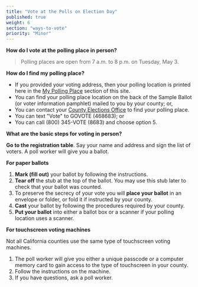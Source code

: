```yaml
---
title: "Vote at the Polls on Election Day"
published: true
weight: 6
section: "ways-to-vote"
priority: "Minor"
---
```

**How do I vote at the polling place in person?**
> Polling places are open from 7 a.m. to 8 p.m. on Tuesday, May 3.

**How do I find my polling place?**
- If you provided your voting address, then your polling location is printed here in the [My Polling Place](#section-my-polling-place) section of this site.
- You can find your polling place location on the back of the Sample Ballot (or voter information pamphlet) mailed to you by your county; or,
- You can contact your [County Elections Office](#section-election-office-contact) to find your polling place.
- You can text "Vote" to GOVOTE (468683); or
- You can call (800) 345-VOTE (8683) and choose option 5.

**What are the basic steps for voting in person?**

**Go to the registration table**. Say your name and address and sign the list of voters. A poll worker will give you a ballot.

**For paper ballots**
 1. **Mark (fill out)** your ballot by following the instructions.
 2. **Tear off** the stub at the top of the ballot. You may use this stub later to check that your ballot was counted.
 3. To preserve the secrecy of your vote you will **place your ballot** in an envelope or folder, or fold it if instructed by your county.
 4. **Cast** your ballot by following the procedures required by your county.
 5. **Put your ballot** into either a ballot box or a scanner if your polling location uses a scanner.

**For touchscreen voting machines**

Not all California counties use the same type of touchscreen voting machines.
 1. The poll worker will give you either a unique passcode or a computer memory card to gain access to the type of touchscreen in your county.
 2. Follow the instructions on the machine.
 3. If you have questions, ask a poll worker.
